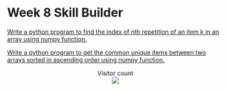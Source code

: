 # Week 8 Skill Builder

[Write a python program to find the index of nth repetition of an item k in an array using numpy function.](https://github.com/atharva-narkhede/Python/blob/main/Week%208/Skill%20Builder/extract_email.py)

[Write a python program to get the common unique items between two arrays sorted in ascending order using numpy function.](https://github.com/atharva-narkhede/Python/blob/main/Week%208/Skill%20Builder/common_unique_items.py)






<p align="center"> 
  Visitor count<br>
  <img src="https://profile-counter.glitch.me/atharva-narkhede-pythonw8sb/count.svg" />
</p>

